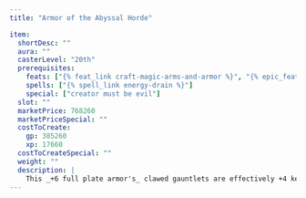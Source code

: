 ```yaml
---
title: "Armor of the Abyssal Horde"

item:
  shortDesc: ""
  aura: ""
  casterLevel: "20th"
  prerequisites:
    feats: ["{% feat_link craft-magic-arms-and-armor %}", "{% epic_feat_link craft-epic-magic-arms-and-armor %}"]
    spells: ["{% spell_link energy-drain %}"]
    special: ["creator must be evil"]
  slot: ""
  marketPrice: 768260
  marketPriceSpecial: ""
  costToCreate:
    gp: 385260
    xp: 17660
  costToCreateSpecial: ""
  weight: ""
  description: |
    This _+6 full plate armor's_ clawed gauntlets are effectively +4 keen weapons ({% die_roll 1 10 0 %}/19-20) that afflict the target as if she had been struck by an {% spell_link energy-drain %} spell (Fortitude negates DC 23). The armor bestows two negative levels on any nonevil creature wearing it. These negative levels persist as long as the armor is worn and disappear when the armor is removed. The negative levels never result in actual level loss, but they cannot be overcome in any way (including {% spell_link restoration %} spells) while the armor is worn.
---
```

